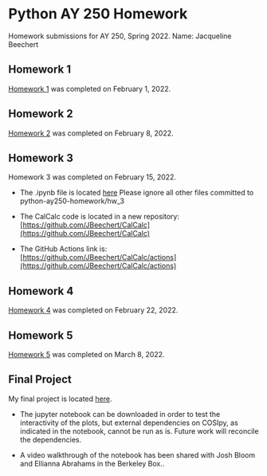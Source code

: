 # Python AY 250 Homework
Homework submissions for AY 250, Spring 2022. Name: Jacqueline Beechert

## Homework 1
[Homework 1](https://github.com/JBeechert/python-ay250-homework/blob/main/hw_1/hw_1_assignment.ipynb) was completed on February 1, 2022.

## Homework 2
[Homework 2](https://github.com/JBeechert/python-ay250-homework/blob/main/hw_2/hw_2.ipynb) was completed on February 8, 2022.

## Homework 3
Homework 3 was completed on February 15, 2022. 
- The .ipynb file is located [here](https://github.com/JBeechert/python-ay250-homework/blob/main/hw_3/hw_3.ipynb)
Please ignore all other files committed to python-ay250-homework/hw_3

- The CalCalc code is located in a new repository:
[https://github.com/JBeechert/CalCalc](https://github.com/JBeechert/CalCalc)

- The GitHub Actions link is:
[https://github.com/JBeechert/CalCalc/actions](https://github.com/JBeechert/CalCalc/actions)

## Homework 4
[Homework 4](https://github.com/JBeechert/python-ay250-homework/blob/main/hw_4/hw_4_parallelism.ipynb) was completed on February 22, 2022.

## Homework 5
[Homework 5](https://github.com/JBeechert/python-ay250-homework/blob/main/hw_5/hw_5.ipynb) was completed on March 8, 2022.

## Final Project
My final project is located [here](https://github.com/JBeechert/cds-visualization). 

- The jupyter notebook can be downloaded in order to test the interactivity of the plots, but external dependencies on COSIpy, as indicated in the notebook, cannot be run as is. Future work will reconcile the dependencies. 

- A video walkthrough of the notebook has been shared with Josh Bloom and Ellianna Abrahams in the Berkeley Box..
